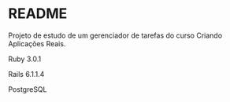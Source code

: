 # README

Projeto de estudo de um gerenciador de tarefas do curso Criando Aplicações Reais.

Ruby 3.0.1

Rails 6.1.1.4

PostgreSQL
